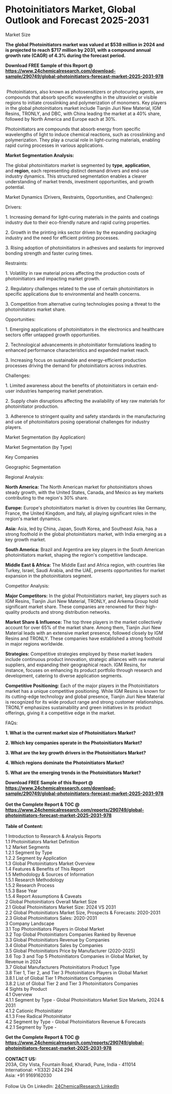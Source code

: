 <h1>Photoinitiators Market, Global Outlook and Forecast 2025-2031</h1><p>Market Size</p><p>
</p><p><strong>The global Photoinitiators market was valued at $538 million in 2024 and is projected to reach $717 million by 2031, with a compound annual growth rate (CAGR) of 4.3% during the forecast period.</strong></p><div><b>Download FREE Sample of this Report @ 
            <a href="https://www.24chemicalresearch.com/download-sample/290749/global-photoinitiators-forecast-market-2025-2031-978">
            https://www.24chemicalresearch.com/download-sample/290749/global-photoinitiators-forecast-market-2025-2031-978</a></b></div><br><p>
</p><p> Photoinitiators, also known as photosensitizers or photocuring agents, are compounds that absorb specific wavelengths in the ultraviolet or visible regions to initiate crosslinking and polymerization of monomers. Key players in the global photoinitiators market include Tianjin Jiuri New Material, IGM Resins, TRONLY, and DBC, with China leading the market at a 40% share, followed by North America and Europe each at 30%.</p><p>

</p><p>Photoinitiators are compounds that absorb energy from specific wavelengths of light to induce chemical reactions, such as crosslinking and polymerization. They play a crucial role in light-curing materials, enabling rapid curing processes in various applications.</p><p>

<strong>Market Segmentation Analysis:</strong></p><p>
</p><p>The global photoinitiators market is segmented by <strong>type</strong>, <strong>application</strong>, and <strong>region</strong>, each representing distinct demand drivers and end-use industry dynamics. This structured segmentation enables a clearer understanding of market trends, investment opportunities, and growth potential.</p><p>
Market Dynamics (Drivers, Restraints, Opportunities, and Challenges):</p><p>
Drivers:</p><p>
</p><p>1. Increasing demand for light-curing materials in the paints and coatings industry due to their eco-friendly nature and rapid curing properties.</p><p>
</p><p>2. Growth in the printing inks sector driven by the expanding packaging industry and the need for efficient printing processes.</p><p>
</p><p>3. Rising adoption of photoinitiators in adhesives and sealants for improved bonding strength and faster curing times.</p><p>
Restraints:</p><p>
</p><p>1. Volatility in raw material prices affecting the production costs of photoinitiators and impacting market growth.</p><p>
</p><p>2. Regulatory challenges related to the use of certain photoinitiators in specific applications due to environmental and health concerns.</p><p>
</p><p>3. Competition from alternative curing technologies posing a threat to the photoinitiators market share.</p><p>
Opportunities:</p><p>
</p><p>1. Emerging applications of photoinitiators in the electronics and healthcare sectors offer untapped growth opportunities.</p><p>
</p><p>2. Technological advancements in photoinitiator formulations leading to enhanced performance characteristics and expanded market reach.</p><p>
</p><p>3. Increasing focus on sustainable and energy-efficient production processes driving the demand for photoinitiators across industries.</p><p>
Challenges:</p><p>
</p><p>1. Limited awareness about the benefits of photoinitiators in certain end-user industries hampering market penetration.</p><p>
</p><p>2. Supply chain disruptions affecting the availability of key raw materials for photoinitiator production.</p><p>
</p><p>3. Adherence to stringent quality and safety standards in the manufacturing and use of photoinitiators posing operational challenges for industry players.</p><p>
Market Segmentation (by Application)</p><p>
</p><p>
Market Segmentation (by Type)</p><p>
</p><p>
Key Companies</p><p>
</p><p>
Geographic Segmentation</p><p>
</p><p>
	</p><p>
Regional Analysis:</p><p>
</p><p><strong>North America:</strong> The North American market for photoinitiators shows steady growth, with the United States, Canada, and Mexico as key markets contributing to the region's 30% share.</p><p>
</p><p><strong>Europe:</strong> Europe's photoinitiators market is driven by countries like Germany, France, the United Kingdom, and Italy, all playing significant roles in the region's market dynamics.</p><p>
</p><p><strong>Asia:</strong> Asia, led by China, Japan, South Korea, and Southeast Asia, has a strong foothold in the global photoinitiators market, with India emerging as a key growth market.</p><p>
</p><p><strong>South America:</strong> Brazil and Argentina are key players in the South American photoinitiators market, shaping the region's competitive landscape.</p><p>
</p><p><strong>Middle East &amp; Africa:</strong> The Middle East and Africa region, with countries like Turkey, Israel, Saudi Arabia, and the UAE, presents opportunities for market expansion in the photoinitiators segment.</p><p>
Competitor Analysis:</p><p>
</p><p><strong>Major Competitors:</strong> In the global Photoinitiators market, key players such as IGM Resins, Tianjin Jiuri New Material, TRONLY, and Arkema Group hold significant market share. These companies are renowned for their high-quality products and strong distribution networks.</p><p>
</p><p><strong>Market Share &amp; Influence:</strong> The top three players in the market collectively account for over 65% of the market share. Among them, Tianjin Jiuri New Material leads with an extensive market presence, followed closely by IGM Resins and TRONLY. These companies have established a strong foothold in major regions worldwide.</p><p>
</p><p><strong>Strategies:</strong> Competitive strategies employed by these market leaders include continuous product innovation, strategic alliances with raw material suppliers, and expanding their geographical reach. IGM Resins, for instance, focuses on enhancing its product portfolio through research and development, catering to diverse application segments.</p><p>
</p><p><strong>Competitive Positioning:</strong> Each of the major players in the Photoinitiators market has a unique competitive positioning. While IGM Resins is known for its cutting-edge technology and global presence, Tianjin Jiuri New Material is recognized for its wide product range and strong customer relationships. TRONLY emphasizes sustainability and green initiatives in its product offerings, giving it a competitive edge in the market.</p><p>
FAQs:</p><p>
</p><p><strong>1. What is the current market size of Photoinitiators Market?</strong></p><p>
</p><p>
</p><p><strong>2. Which key companies operate in the Photoinitiators Market?</strong></p><p>
</p><p>
</p><p><strong>3. What are the key growth drivers in the Photoinitiators Market?</strong></p><p>
</p><p>
</p><p><strong>4. Which regions dominate the Photoinitiators Market?</strong></p><p>
</p><p>
</p><p><strong>5. What are the emerging trends in the Photoinitiators Market?</strong></p><p>
</p><div><b>Download FREE Sample of this Report @ 
            <a href="https://www.24chemicalresearch.com/download-sample/290749/global-photoinitiators-forecast-market-2025-2031-978">
            https://www.24chemicalresearch.com/download-sample/290749/global-photoinitiators-forecast-market-2025-2031-978</a></b></div><br><div><b>Get the Complete Report & TOC @ 
            <a href="https://www.24chemicalresearch.com/reports/290749/global-photoinitiators-forecast-market-2025-2031-978">
            https://www.24chemicalresearch.com/reports/290749/global-photoinitiators-forecast-market-2025-2031-978</a></b></div><br>
            <b>Table of Content:</b><p>1 Introduction to Research & Analysis Reports<br />
 1.1 Photoinitiators Market Definition<br />
 1.2 Market Segments<br />
 1.2.1 Segment by Type<br />
 1.2.2 Segment by Application<br />
 1.3 Global Photoinitiators Market Overview<br />
 1.4 Features & Benefits of This Report<br />
 1.5 Methodology & Sources of Information<br />
 1.5.1 Research Methodology<br />
 1.5.2 Research Process<br />
 1.5.3 Base Year<br />
 1.5.4 Report Assumptions & Caveats<br />
2 Global Photoinitiators Overall Market Size<br />
 2.1 Global Photoinitiators Market Size: 2024 VS 2031<br />
 2.2 Global Photoinitiators Market Size, Prospects & Forecasts: 2020-2031<br />
 2.3 Global Photoinitiators Sales: 2020-2031<br />
3 Company Landscape<br />
 3.1 Top Photoinitiators Players in Global Market<br />
 3.2 Top Global Photoinitiators Companies Ranked by Revenue<br />
 3.3 Global Photoinitiators Revenue by Companies<br />
 3.4 Global Photoinitiators Sales by Companies<br />
 3.5 Global Photoinitiators Price by Manufacturer (2020-2025)<br />
 3.6 Top 3 and Top 5 Photoinitiators Companies in Global Market, by Revenue in 2024<br />
 3.7 Global Manufacturers Photoinitiators Product Type<br />
 3.8 Tier 1, Tier 2, and Tier 3 Photoinitiators Players in Global Market<br />
 3.8.1 List of Global Tier 1 Photoinitiators Companies<br />
 3.8.2 List of Global Tier 2 and Tier 3 Photoinitiators Companies<br />
4 Sights by Product<br />
 4.1 Overview<br />
 4.1.1 Segment by Type - Global Photoinitiators Market Size Markets, 2024 & 2031<br />
 4.1.2 Cationic Photoinitiator<br />
 4.1.3 Free Radical Photoinitiator<br />
 4.2 Segment by Type - Global Photoinitiators Revenue & Forecasts<br />
 4.2.1 Segment by Type -</p><div><b>Get the Complete Report & TOC @ 
            <a href="https://www.24chemicalresearch.com/reports/290749/global-photoinitiators-forecast-market-2025-2031-978">
            https://www.24chemicalresearch.com/reports/290749/global-photoinitiators-forecast-market-2025-2031-978</a></b></div><br><b>CONTACT US:</b><br>
            203A, City Vista, Fountain Road, Kharadi, Pune, India - 411014<br>
            International: +1(332) 2424 294<br>
            Asia: +91 9169162030 <br><br>
            Follow Us On LinkedIn: <a href="https://www.linkedin.com/company/24chemicalresearch/">24ChemicalResearch LinkedIn</a>